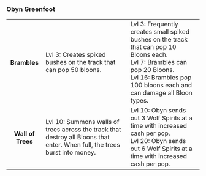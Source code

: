 ### Obyn Greenfoot


<table>
   <tr>
    <td align='center'>
        <h4>Brambles</h4>
    </td>
    <td>
       Lvl 3: Creates spiked bushes on the track that can pop 50 bloons.
    </td>
    <td>
       Lvl 3: Frequently creates small spiked bushes on the track that can pop 10 Bloons each.<br/>Lvl 7: Brambles can pop 20 Bloons.<br/>Lvl 16: Brambles pop 100 bloons each and can damage all Bloon types.
    </td>
</tr><tr>
    <td align='center'>
        <h4>Wall of Trees</h4>
    </td>
    <td>
       Lvl 10: Summons walls of trees across the track that destroy all Bloons that enter. When full, the trees burst into money.
    </td>
    <td>
       Lvl 10: Obyn sends out 3 Wolf Spirits at a time with increased cash per pop.<br/>Lvl 20: Obyn sends out 6 Wolf Spirits at a time with increased cash per pop.
    </td>
</tr>
</table>